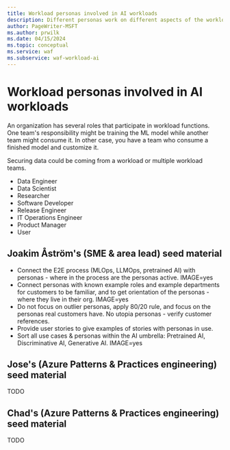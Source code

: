 ```yaml
---
title: Workload personas involved in AI workloads
description: Different personas work on different aspects of the workload. This article highlights their roles and responsibilities and interactions with each other. 
author: PageWriter-MSFT
ms.author: prwilk
ms.date: 04/15/2024
ms.topic: conceptual
ms.service: waf
ms.subservice: waf-workload-ai
---
```


# Workload personas involved in AI workloads

An organization has several roles that participate in workload functions. One team's responsibility might be training the ML model while another team might consume it. In other case, you have a team who consume a finished model and customize it.

Securing data could be coming from a workload or multiple workload teams.

- Data Engineer
- Data Scientist
- Researcher
- Software Developer
- Release Engineer
- IT Operations Engineer
- Product Manager
- User

## Joakim Åström's (SME & area lead) seed material
- Connect the E2E process (MLOps, LLMOps, pretrained AI) with personas - where in the process are the personas active. IMAGE=yes
- Connect personas with known example roles and example departments for customers to be familiar, and to get orientation of the personas - where they live in their org. IMAGE=yes
- Do not focus on outlier personas, apply 80/20 rule, and focus on the personas real customers have. No utopia personas - verify customer references.
- Provide user stories to give examples of stories with personas in use.
- Sort all use cases & personas within the AI umbrella: Pretrained AI, Discriminative AI, Generative AI. IMAGE=yes

## Jose's (Azure Patterns & Practices engineering) seed material

TODO

## Chad's (Azure Patterns & Practices engineering) seed material

TODO
